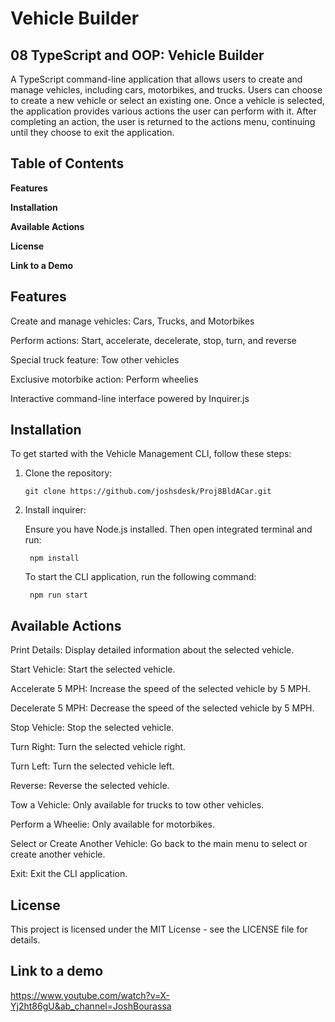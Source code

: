 # Vehicle Builder
## 08 TypeScript and OOP: Vehicle Builder
A TypeScript command-line application that allows users to create and manage vehicles, including cars, motorbikes, and trucks. Users can choose to create a new vehicle or select an existing one. Once a vehicle is selected, the application provides various actions the user can perform with it. After completing an action, the user is returned to the actions menu, continuing until they choose to exit the application.

## Table of Contents
**Features**

**Installation**

**Available Actions**

**License**

**Link to a Demo**

## Features
Create and manage vehicles: Cars, Trucks, and Motorbikes

Perform actions: Start, accelerate, decelerate, stop, turn, and reverse

Special truck feature: Tow other vehicles

Exclusive motorbike action: Perform wheelies

Interactive command-line interface powered by Inquirer.js

## Installation
To get started with the Vehicle Management CLI, follow these steps:

1) Clone the repository:
    
    ```
    git clone https://github.com/joshsdesk/Proj8BldACar.git
    ```
    
2) Install inquirer:

    Ensure you have Node.js installed. Then open integrated terminal and run:
        
        npm install
        

    To start the CLI application, run the following command:

        npm run start

## Available Actions
Print Details: Display detailed information about the selected vehicle.

Start Vehicle: Start the selected vehicle.

Accelerate 5 MPH: Increase the speed of the selected vehicle by 5 MPH.

Decelerate 5 MPH: Decrease the speed of the selected vehicle by 5 MPH.

Stop Vehicle: Stop the selected vehicle.

Turn Right: Turn the selected vehicle right.

Turn Left: Turn the selected vehicle left.

Reverse: Reverse the selected vehicle.

Tow a Vehicle: Only available for trucks to tow other vehicles.

Perform a Wheelie: Only available for motorbikes.

Select or Create Another Vehicle: Go back to the main menu to select or create another vehicle.

Exit: Exit the CLI application.

## License
This project is licensed under the MIT License - see the LICENSE file for details.

## Link to a demo
https://www.youtube.com/watch?v=X-Yj2ht86gU&ab_channel=JoshBourassa




